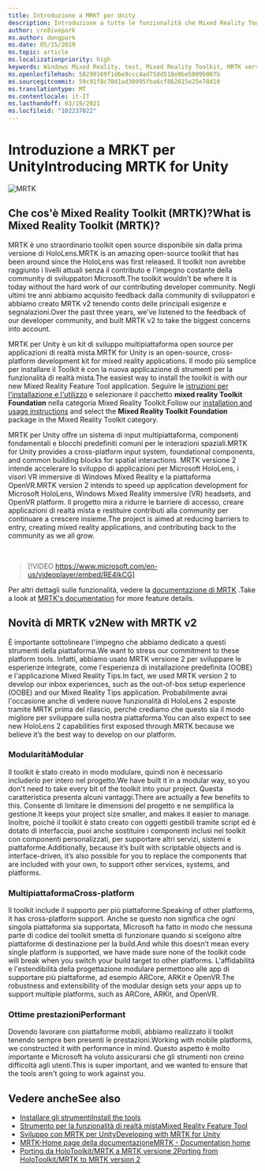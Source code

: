 ```yaml
---
title: Introduzione a MRKT per Unity
description: Introduzione a tutte le funzionalità che Mixed Reality Toolkit con supporto multipiattaforma può offrire ai nuovi sviluppatori di realtà mista.
author: cre8ivepark
ms.author: dongpark
ms.date: 05/15/2019
ms.topic: article
ms.localizationpriority: high
keywords: Windows Mixed Reality, test, Mixed Reality Toolkit, MRTK versione 2, MRTK, strumenti, SDK, HoloLens, HoloLens 2, visore VR realtà mista, visore VR di windows mixed reality, visore per realtà virtuale, multipiattaforma
ms.openlocfilehash: 58290169f1d6e9ccc4ad758d518e0be5009b007b
ms.sourcegitcommit: 59c91f8c70d1ad30995fba6cf862615e25e78d10
ms.translationtype: MT
ms.contentlocale: it-IT
ms.lasthandoff: 03/19/2021
ms.locfileid: "102237022"
---
```

# <a name="introducing-mrtk-for-unity"></a><span data-ttu-id="c9ccc-104">Introduzione a MRKT per Unity</span><span class="sxs-lookup"><span data-stu-id="c9ccc-104">Introducing MRTK for Unity</span></span>

![MRTK](../../design/images/MRTK_UX_Hero.png)

## <a name="what-is-mixed-reality-toolkit-mrtk"></a><span data-ttu-id="c9ccc-106">Che cos'è Mixed Reality Toolkit (MRTK)?</span><span class="sxs-lookup"><span data-stu-id="c9ccc-106">What is Mixed Reality Toolkit (MRTK)?</span></span>

<span data-ttu-id="c9ccc-107">MRTK è uno straordinario toolkit open source disponibile sin dalla prima versione di HoloLens.</span><span class="sxs-lookup"><span data-stu-id="c9ccc-107">MRTK is an amazing open-source toolkit that has been around since the HoloLens was first released.</span></span> <span data-ttu-id="c9ccc-108">Il toolkit non avrebbe raggiunto i livelli attuali senza il contributo e l'impegno costante della community di sviluppatori Microsoft.</span><span class="sxs-lookup"><span data-stu-id="c9ccc-108">The toolkit wouldn't be where it is today without the hard work of our contributing developer community.</span></span> <span data-ttu-id="c9ccc-109">Negli ultimi tre anni abbiamo acquisito feedback dalla community di sviluppatori e abbiamo creato MRTK v2 tenendo conto delle principali esigenze e segnalazioni.</span><span class="sxs-lookup"><span data-stu-id="c9ccc-109">Over the past three years, we've listened to the feedback of our developer community, and built MRTK v2 to take the biggest concerns into account.</span></span>  

<span data-ttu-id="c9ccc-110">MRTK per Unity è un kit di sviluppo multipiattaforma open source per applicazioni di realtà mista.</span><span class="sxs-lookup"><span data-stu-id="c9ccc-110">MRTK for Unity is an open-source, cross-platform development kit for mixed reality applications.</span></span> <span data-ttu-id="c9ccc-111">Il modo più semplice per installare il Toolkit è con la nuova applicazione di strumenti per la funzionalità di realtà mista.</span><span class="sxs-lookup"><span data-stu-id="c9ccc-111">The easiest way to install the toolkit is with our new Mixed Reality Feature Tool application.</span></span> <span data-ttu-id="c9ccc-112">Seguire le [istruzioni per l'installazione e l'utilizzo](welcome-to-mr-feature-tool.md) e selezionare il pacchetto **mixed reality Toolkit Foundation** nella categoria Mixed Reality Toolkit.</span><span class="sxs-lookup"><span data-stu-id="c9ccc-112">Follow our [installation and usage instructions](welcome-to-mr-feature-tool.md) and select the **Mixed Reality Toolkit Foundation** package in the Mixed Reality Toolkit category.</span></span>

<span data-ttu-id="c9ccc-113">MRTK per Unity offre un sistema di input multipiattaforma, componenti fondamentali e blocchi predefiniti comuni per le interazioni spaziali.</span><span class="sxs-lookup"><span data-stu-id="c9ccc-113">MRTK for Unity provides a cross-platform input system, foundational components, and common building blocks for spatial interactions.</span></span> <span data-ttu-id="c9ccc-114">MRTK versione 2 intende accelerare lo sviluppo di applicazioni per Microsoft HoloLens, i visori VR immersive di Windows Mixed Reality e la piattaforma OpenVR.</span><span class="sxs-lookup"><span data-stu-id="c9ccc-114">MRTK version 2 intends to speed up application development for Microsoft HoloLens, Windows Mixed Reality immersive (VR) headsets, and OpenVR platform.</span></span> <span data-ttu-id="c9ccc-115">Il progetto mira a ridurre le barriere di accesso, creare applicazioni di realtà mista e restituire contributi alla community per continuare a crescere insieme.</span><span class="sxs-lookup"><span data-stu-id="c9ccc-115">The project is aimed at reducing barriers to entry, creating mixed reality applications, and contributing back to the community as we all grow.</span></span>

<br>

> [!VIDEO https://www.microsoft.com/en-us/videoplayer/embed/RE4IkCG]

<span data-ttu-id="c9ccc-116">Per altri dettagli sulle funzionalità, vedere la [documentazione di MRTK](https://docs.microsoft.com/windows/mixed-reality/mrtk-unity/) .</span><span class="sxs-lookup"><span data-stu-id="c9ccc-116">Take a look at [MRTK's documentation](https://docs.microsoft.com/windows/mixed-reality/mrtk-unity/) for more feature details.</span></span>

## <a name="new-with-mrtk-v2"></a><span data-ttu-id="c9ccc-117">Novità di MRTK v2</span><span class="sxs-lookup"><span data-stu-id="c9ccc-117">New with MRTK v2</span></span>

<span data-ttu-id="c9ccc-118">È importante sottolineare l'impegno che abbiamo dedicato a questi strumenti della piattaforma.</span><span class="sxs-lookup"><span data-stu-id="c9ccc-118">We want to stress our commitment to these platform tools.</span></span>  <span data-ttu-id="c9ccc-119">Infatti, abbiamo usato MRTK versione 2 per sviluppare le esperienze integrate, come l'esperienza di installazione predefinita (OOBE) e l'applicazione Mixed Reality Tips.</span><span class="sxs-lookup"><span data-stu-id="c9ccc-119">In fact, we used MRTK version 2 to develop our inbox experiences, such as the out-of-box setup experience (OOBE) and our Mixed Reality Tips application.</span></span> <span data-ttu-id="c9ccc-120">Probabilmente avrai l'occasione anche di vedere nuove funzionalità di HoloLens 2 esposte tramite MRTK prima del rilascio, perché crediamo che questo sia il modo migliore per sviluppare sulla nostra piattaforma.</span><span class="sxs-lookup"><span data-stu-id="c9ccc-120">You can also expect to see new HoloLens 2 capabilities first exposed through MRTK because we believe it’s the best way to develop on our platform.</span></span>

### <a name="modular"></a><span data-ttu-id="c9ccc-121">Modularità</span><span class="sxs-lookup"><span data-stu-id="c9ccc-121">Modular</span></span>

<span data-ttu-id="c9ccc-122">Il toolkit è stato creato in modo modulare, quindi non è necessario includerlo per intero nel progetto.</span><span class="sxs-lookup"><span data-stu-id="c9ccc-122">We have built it in a modular way, so you don't need to take every bit of the toolkit into your project.</span></span>  <span data-ttu-id="c9ccc-123">Questa caratteristica presenta alcuni vantaggi.</span><span class="sxs-lookup"><span data-stu-id="c9ccc-123">There are actually a few benefits to this.</span></span>  <span data-ttu-id="c9ccc-124">Consente di limitare le dimensioni del progetto e ne semplifica la gestione.</span><span class="sxs-lookup"><span data-stu-id="c9ccc-124">It keeps your project size smaller, and makes it easier to manage.</span></span>  <span data-ttu-id="c9ccc-125">Inoltre, poiché il toolkit è stato creato con oggetti gestibili tramite script ed è dotato di interfaccia, puoi anche sostituire i componenti inclusi nel toolkit con componenti personalizzati, per supportare altri servizi, sistemi e piattaforme.</span><span class="sxs-lookup"><span data-stu-id="c9ccc-125">Additionally, because it’s built with scriptable objects and is interface-driven, it’s also possible for you to replace the components that are included with your own, to support other services, systems, and platforms.</span></span>

### <a name="cross-platform"></a><span data-ttu-id="c9ccc-126">Multipiattaforma</span><span class="sxs-lookup"><span data-stu-id="c9ccc-126">Cross-platform</span></span>

<span data-ttu-id="c9ccc-127">Il toolkit include il supporto per più piattaforme.</span><span class="sxs-lookup"><span data-stu-id="c9ccc-127">Speaking of other platforms, it has cross-platform support.</span></span>  <span data-ttu-id="c9ccc-128">Anche se questo non significa che ogni singola piattaforma sia supportata, Microsoft ha fatto in modo che nessuna parte di codice del toolkit smetta di funzionare quando si scelgono altre piattaforme di destinazione per la build.</span><span class="sxs-lookup"><span data-stu-id="c9ccc-128">And while this doesn’t mean every single platform is supported, we have made sure none of the toolkit code will break when you switch your build target to other platforms.</span></span>  <span data-ttu-id="c9ccc-129">L'affidabilità e l'estendibilità della progettazione modulare permettono alle app di supportare più piattaforme, ad esempio ARCore, ARKit e OpenVR.</span><span class="sxs-lookup"><span data-stu-id="c9ccc-129">The robustness and extensibility of the modular design sets your apps up to support multiple platforms, such as ARCore, ARKit, and OpenVR.</span></span>

### <a name="performant"></a><span data-ttu-id="c9ccc-130">Ottime prestazioni</span><span class="sxs-lookup"><span data-stu-id="c9ccc-130">Performant</span></span>

<span data-ttu-id="c9ccc-131">Dovendo lavorare con piattaforme mobili, abbiamo realizzato il toolkit tenendo sempre ben presenti le prestazioni.</span><span class="sxs-lookup"><span data-stu-id="c9ccc-131">Working with mobile platforms, we constructed it with performance in mind.</span></span>  <span data-ttu-id="c9ccc-132">Questo aspetto è molto importante e Microsoft ha voluto assicurarsi che gli strumenti non creino difficoltà agli utenti.</span><span class="sxs-lookup"><span data-stu-id="c9ccc-132">This is super important, and we wanted to ensure that the tools aren't going to work against you.</span></span>

## <a name="see-also"></a><span data-ttu-id="c9ccc-133">Vedere anche</span><span class="sxs-lookup"><span data-stu-id="c9ccc-133">See also</span></span>

* [<span data-ttu-id="c9ccc-134">Installare gli strumenti</span><span class="sxs-lookup"><span data-stu-id="c9ccc-134">Install the tools</span></span>](../install-the-tools.md)
* [<span data-ttu-id="c9ccc-135">Strumento per la funzionalità di realtà mista</span><span class="sxs-lookup"><span data-stu-id="c9ccc-135">Mixed Reality Feature Tool</span></span>](welcome-to-mr-feature-tool.md)
* [<span data-ttu-id="c9ccc-136">Sviluppo con MRTK per Unity</span><span class="sxs-lookup"><span data-stu-id="c9ccc-136">Developing with MRTK for Unity</span></span>](unity-development-overview.md)
* [<span data-ttu-id="c9ccc-137">MRTK-Home page della documentazione</span><span class="sxs-lookup"><span data-stu-id="c9ccc-137">MRTK - Documentation home</span></span>](https://docs.microsoft.com/windows/mixed-reality/mrtk-unity/)
* [<span data-ttu-id="c9ccc-138">Porting da HoloToolkit/MRTK a MRTK versione 2</span><span class="sxs-lookup"><span data-stu-id="c9ccc-138">Porting from HoloToolkit/MRTK to MRTK version 2</span></span>](https://docs.microsoft.com/windows/mixed-reality/mrtk-unity/updates-deployment/htk-to-mrtk-porting-guide)
